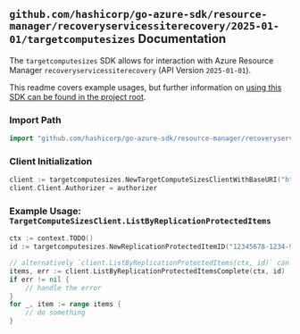 
## `github.com/hashicorp/go-azure-sdk/resource-manager/recoveryservicessiterecovery/2025-01-01/targetcomputesizes` Documentation

The `targetcomputesizes` SDK allows for interaction with Azure Resource Manager `recoveryservicessiterecovery` (API Version `2025-01-01`).

This readme covers example usages, but further information on [using this SDK can be found in the project root](https://github.com/hashicorp/go-azure-sdk/tree/main/docs).

### Import Path

```go
import "github.com/hashicorp/go-azure-sdk/resource-manager/recoveryservicessiterecovery/2025-01-01/targetcomputesizes"
```


### Client Initialization

```go
client := targetcomputesizes.NewTargetComputeSizesClientWithBaseURI("https://management.azure.com")
client.Client.Authorizer = authorizer
```


### Example Usage: `TargetComputeSizesClient.ListByReplicationProtectedItems`

```go
ctx := context.TODO()
id := targetcomputesizes.NewReplicationProtectedItemID("12345678-1234-9876-4563-123456789012", "example-resource-group", "vaultName", "replicationFabricName", "replicationProtectionContainerName", "replicationProtectedItemName")

// alternatively `client.ListByReplicationProtectedItems(ctx, id)` can be used to do batched pagination
items, err := client.ListByReplicationProtectedItemsComplete(ctx, id)
if err != nil {
	// handle the error
}
for _, item := range items {
	// do something
}
```
